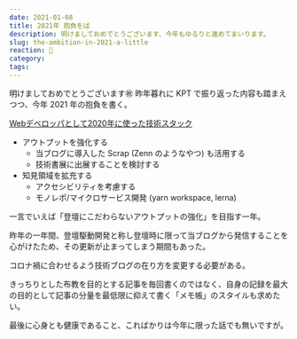 ```yaml
---
date: 2021-01-08
title: 2021年 抱負をば
description: 明けましておめでとうございます、今年もゆるりと進めてまいります。
slug: the-ambition-in-2021-a-little
reaction: 🎍
category: 
tags: 
---
```


明けましておめでとうございます㊗️ 昨年暮れに KPT で振り返った内容も踏まえつつ、今年 2021 年の抱負を書く。

[Webデベロッパとして2020年に使った技術スタック](https://webneko.dev/posts/the-web-developer-used-technology-in-2020)

- アウトプットを強化する
   - 当ブログに導入した Scrap (Zenn のようなやつ) も活用する
   - 技術書展に出展することを検討する
- 知見領域を拡充する
   - アクセシビリティを考慮する
   - モノレポ/マイクロサービス開発 (yarn workspace, lerna)

一言でいえば「登壇にこだわらないアウトプットの強化」を目指す一年。

昨年の一年間、登壇駆動開発と称し登壇時に限って当ブログから発信することを心がけたため、その更新が止まってしまう期間もあった。

コロナ禍に合わせるよう技術ブログの在り方を変更する必要がある。

きっちりとした布教を目的とする記事を毎回書くのではなく、自身の記録を最大の目的として記事の分量を最低限に抑えて書く「メモ帳」のスタイルも求めたい。

最後に心身とも健康であること、こればかりは今年に限った話でも無いですが。
